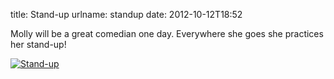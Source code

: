 title: Stand-up
urlname: standup
date: 2012-10-12T18:52

Molly will be a great comedian one day. Everywhere she goes she practices her stand-up!

[![Stand-up](https://dl.dropboxusercontent.com/s/7y3eerrdxx5qssu/20121012-standup.jpg)](http://instagram.com/p/Qs4uW_Ll9u/)